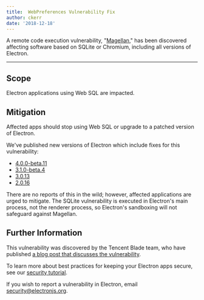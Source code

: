 ```yaml
---
title:  WebPreferences Vulnerability Fix
author: ckerr
date: '2018-12-18'
---
```


A remote code execution vulnerability, "[Magellan](https://blade.tencent.com/magellan/index_en.html)," has been discovered affecting software based on SQLite or Chromium, including all versions of Electron.

---

## Scope

Electron applications using Web SQL are impacted.


## Mitigation

Affected apps should stop using Web SQL or upgrade to a patched version of Electron.

We've published new versions of Electron which include fixes for this vulnerability:
  * [4.0.0-beta.11](https://github.com/electron/electron/releases/tag/v4.0.0-beta.11)
  * [3.1.0-beta.4](https://github.com/electron/electron/releases/tag/v3.1.0-beta.4)
  * [3.0.13](https://github.com/electron/electron/releases/tag/v3.0.13)
  * [2.0.16](https://github.com/electron/electron/releases/tag/v2.0.16)

There are no reports of this in the wild; however, affected applications are urged to mitigate. The SQLite vulnerability is executed in Electron's main process, not the renderer process, so Electron's sandboxing will not safeguard against Magellan.

## Further Information

This vulnerability was discovered by the Tencent Blade team, who have published [a blog post that discusses the vulnerability](https://blade.tencent.com/magellan/index_en.html).

To learn more about best practices for keeping your Electron apps secure, see our [security tutorial].

If you wish to report a vulnerability in Electron, email security@electronjs.org.

[security tutorial]: https://electronjs.org/docs/tutorial/security
